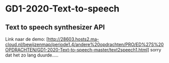 # GD1-2020-Text-to-speech
## Text to speech synthesizer API
Link naar de demo: [http://28603.hosts2.ma-cloud.nl/bewijzenmap/periode1.4/andere%20opdrachten/PRO/ED%27S%20OPDRACHTEN/GD1-2020-Text-to-speech-master/text2speech1.html]
sorry dat het zo lang duurde.....